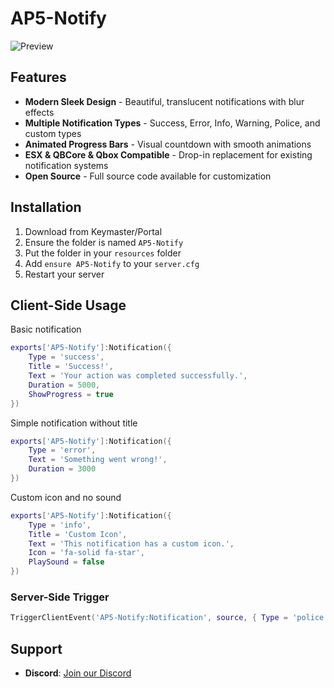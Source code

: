 # AP5-Notify
![Preview](https://cdn.discordapp.com/attachments/1020025325687685220/1410521471381536788/Screenshot_2025-08-28_012907.png?ex=68b151fc&is=68b0007c&hm=aecf99977c6557b174626ebb7a45ac8f369d8f96cead0f13a28906850cd748f8&)
## Features
- **Modern Sleek Design** - Beautiful, translucent notifications with blur effects
- **Multiple Notification Types** - Success, Error, Info, Warning, Police, and custom types
- **Animated Progress Bars** - Visual countdown with smooth animations
- **ESX & QBCore & Qbox Compatible** - Drop-in replacement for existing notification systems
- **Open Source** - Full source code available for customization

## Installation
1. Download from Keymaster/Portal
2. Ensure the folder is named `AP5-Notify`
3. Put the folder in your `resources` folder
4. Add `ensure AP5-Notify` to your `server.cfg`
5. Restart your server


## Client-Side Usage

Basic notification
```lua
exports['AP5-Notify']:Notification({
    Type = 'success',
    Title = 'Success!',
    Text = 'Your action was completed successfully.',
    Duration = 5000,
    ShowProgress = true
})
```
Simple notification without title
```lua
exports['AP5-Notify']:Notification({
    Type = 'error',
    Text = 'Something went wrong!',
    Duration = 3000
})
```
Custom icon and no sound
```lua
exports['AP5-Notify']:Notification({
    Type = 'info',
    Title = 'Custom Icon',
    Text = 'This notification has a custom icon.',
    Icon = 'fa-solid fa-star',
    PlaySound = false
})
```

### Server-Side Trigger
```lua
TriggerClientEvent('AP5-Notify:Notification', source, { Type = 'police', Title = 'Police Alert', Text = 'You have been flagged by the system.', Duration = 3000})
```

## Support
- **Discord**: [Join our Discord](https://discord.gg/MKMWDRNrzm)
